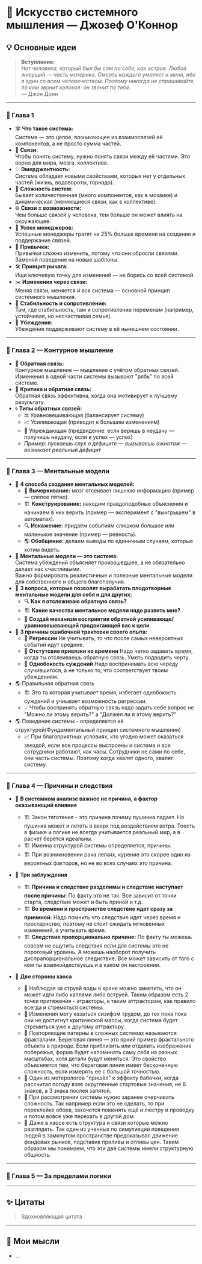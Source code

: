 # 📘 Искусство системного мышления — Джозеф О'Коннор

## 💡 Основные идеи

> **Вступление:**  
> _Нет человека, который был бы сам по себе, как остров. Любой живущий — часть материка. Смерть каждого умаляет и меня, ибо я един со всем человечеством. Поэтому никогда не спрашивайте, по ком звонит колокол: он звонит по тебе._  
> — Джон Донн

---

### 🧩 Глава 1

- 🕸️ **Что такое система:**  
  Система — это целое, возникающее из взаимосвязей её компонентов, а не просто сумма частей.
- 🔗 **Связи:**  
  Чтобы понять систему, нужно понять связи между её частями. Это верно для мира, мозга, коллектива.
- ✨ **Эмерджентность:**  
  Система обладает новыми свойствами, которых нет у отдельных частей (жизнь, водовороты, торнадо).
- 🧩 **Сложность систем:**  
  Бывает количественная (много компонентов, как в мозаике) и динамическая (меняющиеся связи, как в коллективе).
- 🌐 **Связи = возможности:**  
  Чем больше связей у человека, тем больше он может влиять на окружающее.
- 👔 **Успех менеджеров:**  
  Успешные менеджеры тратят на 25% больше времени на создание и поддержание связей.
- 🔄 **Привычки:**  
  Привычки сложно изменить, потому что они обросли связями. Заменяй поведение на новые шаблоны.
- 🛠️ **Принцип рычага:**  
  Ищи ключевую точку для изменений — не борись со всей системой.
- ✂️ **Изменения через связи:**  
  Меняя связи, меняется и вся система — основной принцип системного мышления.
- 🏰 **Стабильность и сопротивление:**  
  Там, где стабильность, там и сопротивление переменам (например, устойчивая, но несчастливая семья).
- 💭 **Убеждения:**  
  Убеждения поддерживают систему в её нынешнем состоянии.

---

### 🔄 Глава 2 — Контурное мышление

- 📶 **Обратная связь:**  
  Контурное мышление — мышление с учётом обратных связей. Изменения в одной части системы вызывают "рябь" по всей системе.
- 💬 **Критика и обратная связь:**  
  Обратная связь эффективна, когда она мотивирует к лучшему результату.
- 🌀 **Типы обратных связей:**
  - ⚖️ Уравновешивающая (балансирует систему)
  - 📈 Усиливающая (приводит к большим изменениям)
  - 🔮 Упреждающая (предвидение: если веришь в неудачу — получишь неудачу, если в успех — успех)
  - _Пример: пускаешь слух о дефиците — вызываешь ажиотаж — возникает реальный дефицит_

---

### 🧠 Глава 3 — Ментальные модели

- 📝 **4 способа создания ментальных моделей:**
  - 🚫 **Вычеркивание:** мозг отсеивает лишнюю информацию (пример — слепое пятно).
  - 🏗️ **Конструирование:** находим правдоподобные объяснения и начинаем в них верить (пример — эксперимент с "выигрышем" в автоматах).
  - 🔍 **Искажение:** придаём событиям слишком большое или маленькое значение (пример — ревность).
  - 🌎 **Обобщение:** делаем выводы по единичным случаям, которые хотим видеть.
- 🔄 **Ментальные модели — это система:**  
  Система убеждений объясняет произошедшее, а не обязательно делает нас счастливыми.  
  Важно формировать реалистичные и полезные ментальные модели для собственного и общего благополучия.
- 📝 **3 вопроса, которые позволят вырабатать плодотворные ментальные модели для себя и для других:**
  - 🔍 **Как я отслеживаю обратную связь?**.
  - 🏗️ **Какие качества ментальное модели надо развить мне?**.
  - 🧠 **Создай механизм восприятия обратной усиливающе/уравновешевающей продвигающей вас к цели**.
- 📝 **3 причины ошибочной трактовки своего опыта:**
  - 🚫 **Регрессии** Не учитывать, то что после самых невероятных событий идут средние.
  - 🚫 **Отстутсвие привязки ко времени** Надо четко задавать время, когда ты отслеиваешь обратную связь. Уметь подводить черту.
  - 🚫 **Однобокость суждений** Надо воспринимать всю череду случившигося, а не только то, что соответствует твоим убеждениям.
- 🌎 Правильная обратная связь
  - 🏗️ Это та которая учитывает время, избегает однобокость суждений и учиывает возможность регрессии.
  - 💡 Чтобы воспринять обратную связь надо задать себе вопрос не "Можно ли этому верить?" а "Должел ли я этому верить?"
- 🌎 Поведение системы - определяется её структурой(Фундаментальный принцип системного мышления)
  - 📈 При благоприятных условиях, кто угодно может оказаться звездой, если все процессы выстроены и система и все сотрудники работают, как часы. Сотрудники не сами по себе, они часть системы. Поэтому когда хвалят одного, хвалят систему.

---

### 🧠 Глава 4 — Причины и следствия
- 📝 **В системном анализе важнее не причина, а фактор оказывающий влияние** 
  - 🏗️ Закон тяготения - это причина почему пушинка падает. Но пушинка может и лететь в вверх под воздействием ветра. Тоесть в физике и логике не всегда учитывается реальный мир, а в расчет берётся идеальны.
  - 🏗️ Именна структурой системы определяется, причины.
  - 🏗️ При возникновении рака легких, курение это скорее один из вероятных факторов, но не во всех случаях это причина.  

- 📝 **Три заблуждения** 
  - 🏗️ **Причина и следствие разделимы и следствие наступает после причины:** По факту это не так. Все зависит от точки старта, следствие может и быть приной и т.д.
  - 🏗️ **Во времени и пространстве следствие идет сразу за причиной:** Надо помнить что следствие идет через время и простарнство, поэтому не стоит ожидать мгновенных изменений, а учитывать время.
  - 🏗️ **Следствие пропорционально причине:** По факту ты можешь совсем не ощутить следствия если для системы это не пороговый уровень. А можешь наоборот получить диспрапорциональное следиствие. Все может зависить от того с кем ты взаимойдествуешь и в каком он настроении. 

- 📝 **Две стороны хаоса** 
  - 📝 Наблюдая за струей воды в кране можно заметить, что он может идти либо каплями либо вструей. Таким образом есть 2 точки притяжения - атракторы, к таким аттракторам, как правило всегда и стремяться системы.
  - 📝 Изменения могу казаться сизифом трудом, до тех пока пока они не достигнут критической массы, когда система будет стремиться уже к другому аттрактору.
  - 📝 Повторяющие патерны в сложных системах называются фракталами. Береговая линия — это яркий пример фрактального объекта в природе. Если приблизить или отдалить изображение побережья, форма будет напоминать саму себя на разных масштабах, хотя детали будут меняться. Это свойство объясняется тем, что береговая линия имеет бесконечную сложность, если измерять ее с большой точностью.
  - 📝 Один из метерологов "пришёл" к эффекту бабочки, когда рассчитал погоду взяв округленные стартовые значения, не 6 знаков, а 3 знака послея запятой.
  - 📝 При рассмотрении системы нужно заранее очерчивать сложность. Так например если это не сделать, то при переклейке обоев, захочется поменять ещё и люстру и проводку и потом вовсе уже перехать в другой дом. 
  - 📝 Даже в хаосе есть структура и связи которые можно разглядеть. Так один из ученных по симулияции поведения людей в замкнутом пространстве предсказывал движение фондовых рынков, подставив приливы и отливы цен. Таким образом мы понимаем, что эти две системы имели структурную общность. 

---

### 🧠 Глава 5 — За пределами логики

---

## ✨ Цитаты

> Вдохновляющая цитата

---

## 🤔 Мои мысли

- ...
